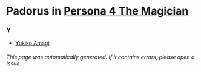 # Padorus in [Persona 4 The Magician](https://myanimelist.net/manga/43427/Persona_4_The_Magician)

### Y
* [Yukiko Amagi](https://github.com/shadow578/Project-Padoru/blob/master/table-of-contents/characters/YukikoAmagi.md)

###### This page was automatically generated. If it contains errors, please open a Issue.
